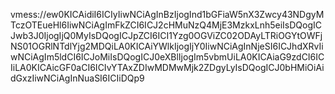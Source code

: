 vmess://ew0KICAidiI6ICIyIiwNCiAgInBzIjogInd1bGFiaW5nX3Zwcy43NDgyMTczOTEueHl6IiwNCiAgImFkZCI6ICJ2cHMuNzQ4MjE3MzkxLnh5eiIsDQogICJwb3J0IjogIjQ0MyIsDQogICJpZCI6ICI1Yzg0OGViZC02ODAyLTRiOGYtOWFjNS01OGRlNTdlYjg2MDQiLA0KICAiYWlkIjogIjY0IiwNCiAgInNjeSI6ICJhdXRvIiwNCiAgIm5ldCI6ICJoMiIsDQogICJ0eXBlIjogIm5vbmUiLA0KICAiaG9zdCI6ICIiLA0KICAicGF0aCI6ICIvYTAxZDIwMDMwMjk2ZDgyLyIsDQogICJ0bHMiOiAidGxzIiwNCiAgInNuaSI6ICIiDQp9
